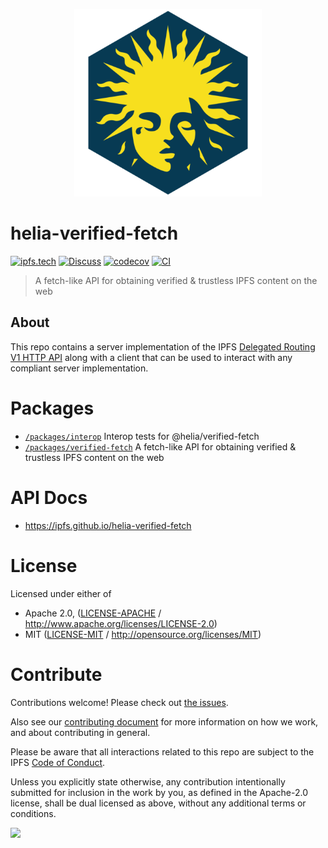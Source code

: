 <p align="center">
  <a href="https://github.com/ipfs/helia" title="Helia">
    <img src="https://raw.githubusercontent.com/ipfs/helia/main/assets/helia.png" alt="Helia logo" width="300" />
  </a>
</p>

# helia-verified-fetch

[![ipfs.tech](https://img.shields.io/badge/project-IPFS-blue.svg?style=flat-square)](https://ipfs.tech)
[![Discuss](https://img.shields.io/discourse/https/discuss.ipfs.tech/posts.svg?style=flat-square)](https://discuss.ipfs.tech)
[![codecov](https://img.shields.io/codecov/c/github/ipfs/helia-verified-fetch.svg?style=flat-square)](https://codecov.io/gh/ipfs/helia-verified-fetch)
[![CI](https://img.shields.io/github/actions/workflow/status/ipfs/helia-verified-fetch/js-test-and-release.yml?branch=main\&style=flat-square)](https://github.com/ipfs/helia-verified-fetch/actions/workflows/js-test-and-release.yml?query=branch%3Amain)

> A fetch-like API for obtaining verified & trustless IPFS content on the web

## About

This repo contains a server implementation of the IPFS [Delegated Routing V1 HTTP API](https://specs.ipfs.tech/routing/http-routing-v1/) along with a client that can be used to interact with any compliant server implementation.

# Packages

- [`/packages/interop`](./packages/interop) Interop tests for @helia/verified-fetch
- [`/packages/verified-fetch`](./packages/verified-fetch) A fetch-like API for obtaining verified & trustless IPFS content on the web

# API Docs

- <https://ipfs.github.io/helia-verified-fetch>

# License

Licensed under either of

- Apache 2.0, ([LICENSE-APACHE](LICENSE-APACHE) / <http://www.apache.org/licenses/LICENSE-2.0>)
- MIT ([LICENSE-MIT](LICENSE-MIT) / <http://opensource.org/licenses/MIT>)

# Contribute

Contributions welcome! Please check out [the issues](https://github.com/ipfs/helia-verified-fetch/issues).

Also see our [contributing document](https://github.com/ipfs/community/blob/master/CONTRIBUTING_JS.md) for more information on how we work, and about contributing in general.

Please be aware that all interactions related to this repo are subject to the IPFS [Code of Conduct](https://github.com/ipfs/community/blob/master/code-of-conduct.md).

Unless you explicitly state otherwise, any contribution intentionally submitted for inclusion in the work by you, as defined in the Apache-2.0 license, shall be dual licensed as above, without any additional terms or conditions.

[![](https://cdn.rawgit.com/jbenet/contribute-ipfs-gif/master/img/contribute.gif)](https://github.com/ipfs/community/blob/master/CONTRIBUTING.md)
